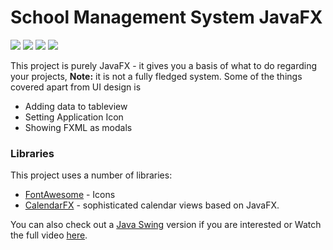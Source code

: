 # School Management System JavaFX
![](sc1.PNG) ![](sc2.PNG)
![](sc3.PNG) ![](sc4.PNG)

This project is purely JavaFX - it gives you a basis of what to do regarding your projects, **Note:** it is not a fully fledged system. Some of the things covered apart from UI design is

  - Adding data to tableview
  - Setting Application Icon
  - Showing FXML as modals

### Libraries

This project uses a number of libraries:

* [FontAwesome](https://bintray.com/jerady/maven/FontAwesomeFX/9.1.2) - Icons
* [CalendarFX](https://github.com/dlemmermann/CalendarFX) - sophisticated calendar views based on JavaFX.


You can also check out a [Java Swing](https://github.com/k33ptoo/School-Management-System-Inspiration) version if you are interested or Watch the full video [here](https://youtu.be/YuiXnPefmhU).